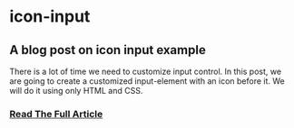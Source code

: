 # icon-input
## A blog post on icon input example

There is a lot of time we need to customize input control. In this post, we are going to create a customized input-element with an icon before it. We will do it using only HTML and CSS.

### [Read The Full Article](https://mushfiqweb.com/icon-input-element-using-html-and-css/)